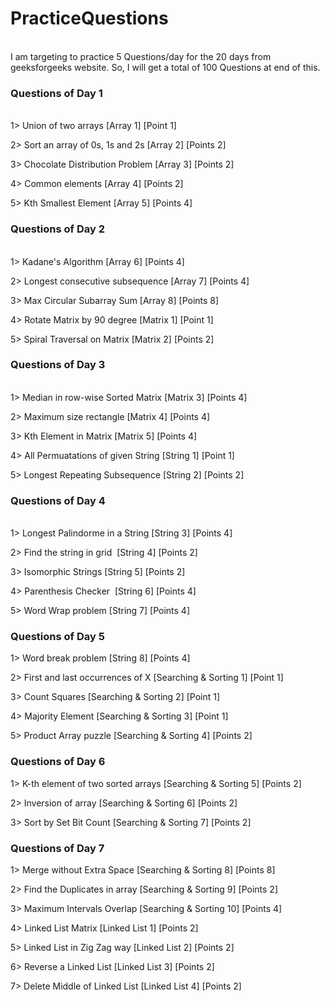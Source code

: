 # PracticeQuestions
<br>
I am targeting to practice 5 Questions/day for the 20 days from geeksforgeeks website.
So, I will get a total of 100 Questions at end of this.

### Questions of Day 1
<br>
1> Union of two arrays [Array 1] [Point 1]
   
2> Sort an array of 0s, 1s and 2s [Array 2] [Points 2]

3> Chocolate Distribution Problem [Array 3] [Points 2]
   
4> Common elements [Array 4] [Points 2]

5> Kth Smallest Element [Array 5] [Points 4]

### Questions of Day 2
<br>
1> Kadane's Algorithm [Array 6] [Points 4]

2> Longest consecutive subsequence [Array 7] [Points 4]

3> Max Circular Subarray Sum [Array 8] [Points 8]

4> Rotate Matrix by 90 degree [Matrix 1] [Point 1]

5> Spiral Traversal on Matrix [Matrix 2] [Points 2]

### Questions of Day 3
<br>
1> Median in row-wise Sorted Matrix [Matrix 3] [Points 4]

2> Maximum size rectangle [Matrix 4] [Points 4]

3> Kth Element in Matrix [Matrix 5] [Points 4]

4> All Permuatations of given String [String 1] [Point 1]

5> Longest Repeating Subsequence [String 2] [Points 2]

### Questions of Day 4
<br>
1> Longest Palindorme in a String [String 3] [Points 4]

2> Find the string in grid  [String 4] [Points 2]

3> Isomorphic Strings [String 5] [Points 2]

4> Parenthesis Checker  [String 6] [Points 4]

5> Word Wrap problem [String 7] [Points 4]

### Questions of Day 5

1> Word break problem [String 8] [Points 4]

2> First and last occurrences of X [Searching & Sorting 1] [Point 1]

3> Count Squares [Searching & Sorting 2] [Point 1]

4> Majority Element [Searching & Sorting 3] [Point 1]

5> Product Array puzzle [Searching & Sorting 4] [Points 2]

### Questions of Day 6

1> K-th element of two sorted arrays [Searching & Sorting 5] [Points 2]

2> Inversion of array [Searching & Sorting 6] [Points 2]

3> Sort by Set Bit Count [Searching & Sorting 7] [Points 2]

### Questions of Day 7

1> Merge without Extra Space [Searching & Sorting 8] [Points 8]

2> Find the Duplicates in array [Searching & Sorting 9] [Points 2]

3> Maximum Intervals Overlap [Searching & Sorting 10] [Points 4]

4> Linked List Matrix [Linked List 1] [Points 2]

5> Linked List in Zig Zag way [Linked List 2] [Points 2]

6> Reverse a Linked List [Linked List 3] [Points 2]

7> Delete Middle of Linked List [Linked List 4] [Points 2]


